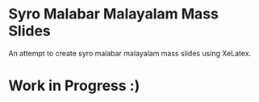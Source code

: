 # Syro Malabar Malayalam Mass Slides

An attempt to create syro malabar malayalam mass slides using XeLatex.

# Work in Progress :)
